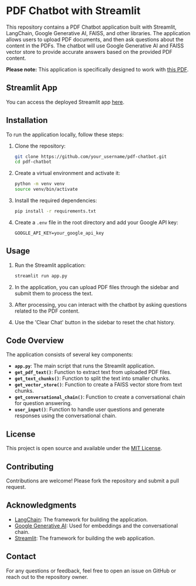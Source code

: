 # PDF Chatbot with Streamlit

This repository contains a PDF Chatbot application built with Streamlit, LangChain, Google Generative AI, FAISS, and other libraries. The application allows users to upload PDF documents, and then ask questions about the content in the PDFs. The chatbot will use Google Generative AI and FAISS vector store to provide accurate answers based on the provided PDF content.

**Please note:** This application is specifically designed to work with [this PDF](https://drive.google.com/file/d/1NP51IbpiXiVl0omdD5KrdKmNDn_ZSdpN/view?usp=sharing). 

## Streamlit App

You can access the deployed Streamlit app [here](https://pdf-chatbot-llm.streamlit.app/).

## Installation

To run the application locally, follow these steps:

1. Clone the repository:
    ```bash
    git clone https://github.com/your_username/pdf-chatbot.git
    cd pdf-chatbot
    ```

2. Create a virtual environment and activate it:
    ```bash
    python -m venv venv
    source venv/bin/activate
    ```

3. Install the required dependencies:
    ```bash
    pip install -r requirements.txt
    ```

4. Create a `.env` file in the root directory and add your Google API key:
    ```plaintext
    GOOGLE_API_KEY=your_google_api_key
    ```

## Usage

1. Run the Streamlit application:
    ```bash
    streamlit run app.py
    ```

2. In the application, you can upload PDF files through the sidebar and submit them to process the text.

3. After processing, you can interact with the chatbot by asking questions related to the PDF content.

4. Use the 'Clear Chat' button in the sidebar to reset the chat history.

## Code Overview

The application consists of several key components:

- **`app.py`**: The main script that runs the Streamlit application.
- **`get_pdf_text()`**: Function to extract text from uploaded PDF files.
- **`get_text_chunks()`**: Function to split the text into smaller chunks.
- **`get_vector_store()`**: Function to create a FAISS vector store from text chunks.
- **`get_conversational_chain()`**: Function to create a conversational chain for question answering.
- **`user_input()`**: Function to handle user questions and generate responses using the conversational chain.

## License

This project is open source and available under the [MIT License](LICENSE).

## Contributing

Contributions are welcome! Please fork the repository and submit a pull request.

## Acknowledgments

- [LangChain](https://github.com/hwchase17/langchain): The framework for building the application.
- [Google Generative AI](https://ai.google/): Used for embeddings and the conversational chain.
- [Streamlit](https://streamlit.io/): The framework for building the web application.

## Contact

For any questions or feedback, feel free to open an issue on GitHub or reach out to the repository owner.
